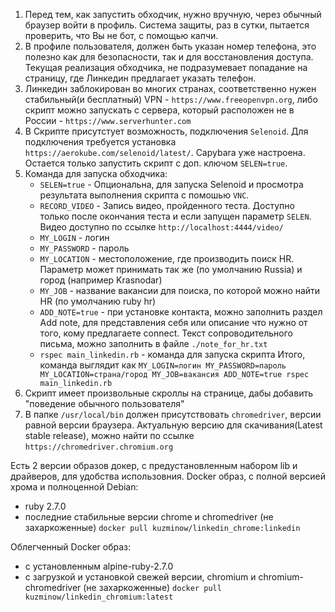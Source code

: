 1) Перед тем, как запустить обходчик, нужно вручную, через обычный браузер войти в профиль. Система защиты, раз в сутки, пытается проверить, что Вы не бот, с помощью капчи.
2) В профиле пользователя, должен быть указан номер телефона, это полезно как для безопасности, так и для восстановления доступа.
   Текущая реализация обходчика, не подразумевает попадание на страницу, где Линкедин предлагает указать телефон.
3) Линкедин заблокирован во многих странах, соответственно нужен стабильный(и бесплатный) VPN - `https://www.freeopenvpn.org`, либо скрипт можно запускать с сервера, который расположен не в России - `https://www.serverhunter.com`
4) В Скрипте присутстует возможность, подключения `Selenoid`. Для подключения требуется установка `https://aerokube.com/selenoid/latest/`. Capybara уже настроена. Остается только запустить скрипт с доп. ключом `SELEN=true`.
6) Команда для запуска обходчика:
   - `SELEN=true` - Опциональна, для запуска Selenoid и просмотра результата выполнения скрипта с помошью `VNC`.
   - `RECORD_VIDEO` - Запись видео, пройденного теста. Доступно только после окончания теста и если запущен параметр `SELEN`. Видео доступно по ссылке `http://localhost:4444/video/`
   - `MY_LOGIN` - логин
   - `MY_PASSWORD` - пароль
   - `MY_LOCATION` - местоположение, где производить поиск HR. Параметр может принимать так же (по умолчанию Russia) и город (например Krasnodar)
   - `MY_JOB` - название вакансии для поиска, по которой можно найти HR (по умолчанию ruby hr)
   - `ADD_NOTE=true` - при установке контакта, можно заполнить раздел Add note, для представления себя или описание что нужно от того, кому предлагаете connect. 
   Текст сопроводительного письма, можно заполнить в файле `./note_for_hr.txt`
   - `rspec main_linkedin.rb` - команда для запуска скрипта
Итого, команда выглядит как `MY_LOGIN=логин MY_PASSWORD=пароль MY_LOCATION=страна/город MY_JOB=вакансия ADD_NOTE=true rspec main_linkedin.rb`
7) Скрипт имеет произвольные скроллы на странице, дабы добавить "поведение обычного пользователя"
8) В папке `/usr/local/bin` должен присутствовать `chromedriver`, версии равной версии браузера.
Актуальную версию для скачивания(Latest stable release), можно найти по ссылке `https://chromedriver.chromium.org`

Есть 2 версии образов докер, с предустановленным набором lib и драйверов, для удобства использовния.
Docker образ, с полной версией хрома и полноценной Debian:
- ruby 2.7.0
- последние стабильные версии chrome и chromedriver (не захаркоженные)
`docker pull kuzminow/linkedin_chrome:linkedin`

Облегченный Docker образ:
- с установленным alpine-ruby-2.7.0
- с загрузкой и установкой свежей версии, chromium и chromium-chromedriver (не захаркоженные)
`docker pull kuzminow/linkedin_chromium:latest` 
